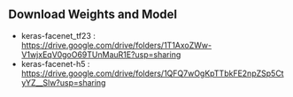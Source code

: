 ## Download Weights and Model
- keras-facenet_tf23 : https://drive.google.com/drive/folders/1T1AxoZWw-V1wjxEqV0goO69TUnMauR1E?usp=sharing
- keras-facenet-h5 : https://drive.google.com/drive/folders/1QFQ7wOgKpTTbkFE2npZSp5CtyYZ__Slw?usp=sharing
